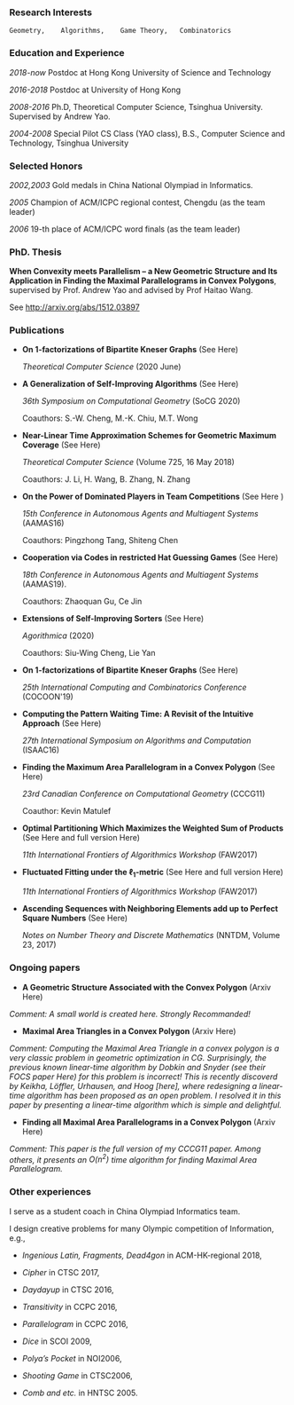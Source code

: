 
### Research Interests
    Geometry,    Algorithms,    Game Theory,   Combinatorics

### Education and Experience

*2018-now*           Postdoc at Hong Kong University of Science and Technology

*2016-2018*          Postdoc at University of Hong Kong

*2008-2016*          Ph.D, Theoretical Computer Science, Tsinghua University.  Supervised by Andrew Yao.

*2004-2008*          Special Pilot CS Class (YAO class), B.S., Computer Science and Technology, Tsinghua University

### Selected Honors

*2002,2003*         Gold medals in China National Olympiad in Informatics.

*2005*                   Champion of ACM/ICPC regional contest, Chengdu (as the team leader)

*2006*                   19-th place of ACM/ICPC word finals (as the team leader)

### PhD. Thesis
**When Convexity meets Parallelism – a New Geometric Structure and Its Application in Finding the Maximal Parallelograms in Convex Polygons**,
supervised by Prof. Andrew Yao and advised by Prof Haitao Wang.

See http://arxiv.org/abs/1512.03897

### Publications

- **On 1-factorizations of Bipartite Kneser Graphs**  (See Here)

  *Theoretical Computer Science* (2020 June)

- **A Generalization of Self-Improving Algorithms** (See Here)

  *36th Symposium on Computational Geometry* (SoCG 2020)

  Coauthors: S.-W. Cheng, M.-K. Chiu, M.T. Wong 

- **Near-Linear Time Approximation Schemes for Geometric Maximum Coverage** (See Here)

  *Theoretical Computer Science*  (Volume 725, 16 May 2018)

  Coauthors: J. Li, H. Wang, B. Zhang, N. Zhang

- **On the Power of Dominated Players in Team Competitions** (See Here )
  
  *15th Conference in Autonomous Agents and Multiagent Systems* (AAMAS16)
  
  Coauthors: Pingzhong Tang, Shiteng Chen

- **Cooperation via Codes in restricted Hat Guessing Games** (See Here)

  *18th Conference in Autonomous Agents and Multiagent Systems* (AAMAS19). 

  Coauthors: Zhaoquan Gu, Ce Jin

- **Extensions of Self-Improving Sorters** (See Here)

  *Agorithmica* (2020)

  Coauthors: Siu-Wing Cheng, Lie Yan

- **On 1-factorizations of Bipartite Kneser Graphs**  (See Here)

  *25th International Computing and Combinatorics Conference* (COCOON'19)

- **Computing the Pattern Waiting Time: A Revisit of the Intuitive Approach** (See Here)

  *27th International Symposium on Algorithms and Computation* (ISAAC16)

- **Finding the Maximum Area Parallelogram in a Convex Polygon** (See Here)

  *23rd Canadian Conference on Computational Geometry* (CCCG11)

  Coauthor: Kevin Matulef

- **Optimal Partitioning Which Maximizes the Weighted Sum of Products** (See Here and full version Here)
 
  *11th International Frontiers of Algorithmics Workshop* (FAW2017)

- **Fluctuated Fitting under the $\ell_1$-metric** (See Here and full version Here)

  *11th  International Frontiers of Algorithmics Workshop* (FAW2017)

- **Ascending Sequences with Neighboring Elements add up to Perfect Square Numbers**  (See Here)

  *Notes on Number Theory and Discrete Mathematics*  (NNTDM, Volume 23, 2017)
  

### Ongoing papers

- **A Geometric Structure Associated with the Convex Polygon**  (Arxiv Here)

*Comment: A small world is created here. Strongly Recommanded!*

- **Maximal Area Triangles in a Convex Polygon** (Arxiv Here)

*Comment: Computing the Maximal Area Triangle in a convex polygon is a very classic problem in geometric optimization in CG. Surprisingly, the previous known linear-time algorithm by Dobkin and Snyder (see their FOCS paper Here) for this problem is incorrect! This is recently discoverd by Keikha, Löffler, Urhausen, and Hoog [here], where redesigning a linear-time algorithm has been proposed as an open problem. I resolved it in this paper by presenting a linear-time algorithm which is simple and delightful.*

- **Finding all Maximal Area Parallelograms in a Convex Polygon**  (Arxiv Here)

*Comment: This paper is the full version of my CCCG11 paper.
Among others, it presents an $O(n^2)$ time algorithm for finding Maximal Area Parallelogram.*

### Other experiences

I serve as a student coach in China Olympiad Informatics team. 

I design creative problems for many Olympic competition of Information, e.g.,

- *Ingenious Latin, Fragments, Dead4gon*          in   ACM-HK-regional 2018,

- *Cipher*            in CTSC 2017,           

- *Daydayup*          in CTSC 2016,           

- *Transitivity*      in CCPC 2016,

- *Parallelogram*     in CCPC 2016,

- *Dice*              in SCOI 2009,           

- *Polya’s Pocket*    in NOI2006,

- *Shooting Game*     in CTSC2006,            

- *Comb and etc.*     in HNTSC 2005.
                          
